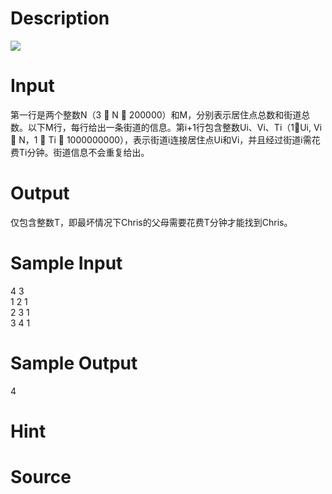 
# Description

<div class="content">
<img border="0" src="/source/bzoj/1509/img/aHR0cHM6Ly9seWRzeS5jb20vSnVkZ2VPbmxpbmUvaW1hZ2VzLzE1MDkuanBn.jpg"/></div>

# Input

<div class="content">第一行是两个整数N（3  N  200000）和M，分别表示居住点总数和街道总数。以下M行，每行给出一条街道的信息。第i+1行包含整数Ui、Vi、Ti（1Ui, Vi  N，1  Ti  1000000000），表示街道i连接居住点Ui和Vi，并且经过街道i需花费Ti分钟。街道信息不会重复给出。
</div>

# Output

<div class="content">仅包含整数T，即最坏情况下Chris的父母需要花费T分钟才能找到Chris。
</div>

# Sample Input

<div class="content"><span class="sampledata">4 3<br/>
1 2 1<br/>
2 3 1<br/>
3 4 1<br/>
</span></div>

# Sample Output

<div class="content"><span class="sampledata">4<br/>
</span></div>

# Hint

<div class="content"><p></p></div>

# Source

<div class="content"><p><a href="problemset.php?search="></a></p></div>

